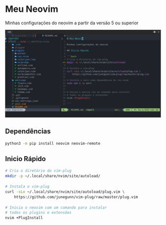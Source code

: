 # Meu Neovim

Minhas configurações do neovim a partir da versão 5 ou superior

![neovim](https://github.com/brunodavi/nvim/raw/screenshots/neovim.png)

## Dependências

```bash
python3 -m pip install neovim neovim-remote

```

## Inicio Rápido

```bash
# Cria o diretório do vim-plug
mkdir -p ~/.local/share/nvim/site/autoload/

# Instala o vim-plug
curl -sLo ~/.local/share/nvim/site/autoload/plug.vim \
    https://github.com/junegunn/vim-plug/raw/master/plug.vim

# Inicia o neovim com um comando para instalar
# todos os plugins e extensões
nvim +PlugInstall

```
